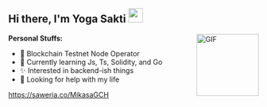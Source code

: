 ## Hi there, I'm Yoga Sakti <img src="https://github.com/TheDudeThatCode/TheDudeThatCode/blob/master/Assets/Hi.gif" width="29px">

<img align="right" alt="GIF" height="125px" src="https://media3.giphy.com/media/ln7z2eWriiQAllfVcn/200w.webp" />

**Personal Stuffs:**
- 🚀 Blockchain Testnet Node Operator 
- 🌱 Currently learning Js, Ts, Solidity, and Go
- ✨ Interested in backend-ish things 
- 🤔 Looking for help with my life

https://saweria.co/MikasaGCH
